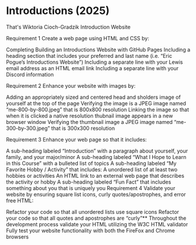 # Introductions (2025)
That's Wiktoria Cioch-Gradzik Introduction Website

Requirement 1
Create a web page using HTML and CSS by:

Completing Building an Introductions Website with GitHub Pages
Including a heading section that includes your preferred and last name (i.e. “Eric Pogue’s Introductions Website”)
Including a separate line with your Lewis email address as an HTML email link
Including a separate line with your Discord information

Requirement 2
Enhance your website with images by:

Adding an appropriately sized and centered head and sholders image of yourself at the top of the page
Verifying the image is a JPEG image named “me-800-by-800.jpeg” that is 800x800 resolution
Linking the image so that when it is clicked a native resolution thubnail image appears in a new browser window
Verifying the thumbnail image a JPEG image named “me-300-by-300.jpeg” that is 300x300 resolution

Requirement 3
Enhance your web page so that it includes:

A sub-heading labeled “Introduction” with a paragraph about yourself, your family, and your major/minor
A sub-heading labeled “What I Hope to Learn in this Course” with a bulleted list of topics
A sub-heading labeled “My Favorite Hobby / Activity” that includes:
A unordered list of at least two hobbies or activities
An HTML link to an external web page that describes the activity or hobby
A sub-heading labeled “Fun Fact” that includes something about you that is uniquely you
Requirement 4
Validate your website by ensuring square list icons, curly quotes/apostrophes, and error free HTML:

Refactor your code so that all unordered lists use square icons
Refactor your code so that all quotes and apostrophes are “curly”**
Throughout the development process validate your HTML utilizing the W3C HTML validator
Fully test your website functionality with both the FireFox and Chrome browsers